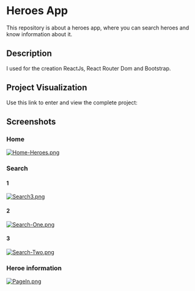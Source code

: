 # Heroes App

This repository is about a heroes app, where you can search heroes and know information about it.

## Description

I used for the creation ReactJs, React Router Dom and Bootstrap.

## Project Visualization

Use this link to enter and view the complete project:



## Screenshots

### Home 

[![Home-Heroes.png](https://i.postimg.cc/mgPvHRYF/Home-Heroes.png)](https://postimg.cc/18ZCkkY9)

### Search

#### 1

[![Search3.png](https://i.postimg.cc/1XRT5ZRX/Search3.png)](https://postimg.cc/MM4tdNQJ)

#### 2

[![Search-One.png](https://i.postimg.cc/gJz43qCB/Search-One.png)](https://postimg.cc/McLySRKy)

#### 3

[![Search-Two.png](https://i.postimg.cc/zB2wKmSV/Search-Two.png)](https://postimg.cc/Q95WZyz3)

### Heroe information

[![PageIn.png](https://i.postimg.cc/mg3QV1yx/PageIn.png)](https://postimg.cc/Wd3F13yS)


